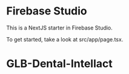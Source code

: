 # Firebase Studio

This is a NextJS starter in Firebase Studio.

To get started, take a look at src/app/page.tsx.
# GLB-Dental-Intellact

